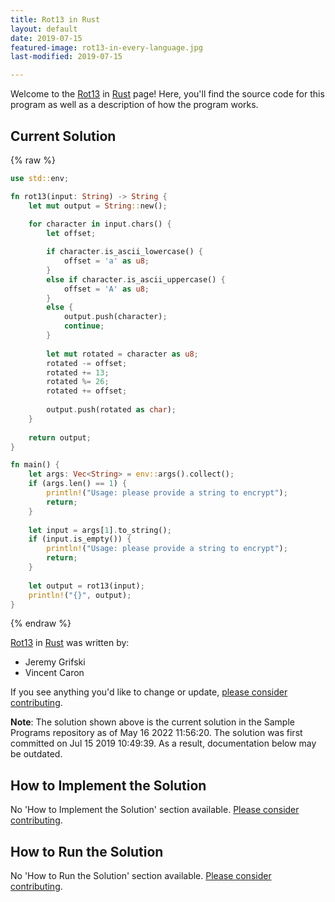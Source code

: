 ```yaml
---
title: Rot13 in Rust
layout: default
date: 2019-07-15
featured-image: rot13-in-every-language.jpg
last-modified: 2019-07-15

---
```


Welcome to the [Rot13](https://sampleprograms.io/projects/rot13) in [Rust](https://sampleprograms.io/languages/rust) page! Here, you'll find the source code for this program as well as a description of how the program works.

## Current Solution

{% raw %}

```rust
use std::env;

fn rot13(input: String) -> String {
    let mut output = String::new();
    
    for character in input.chars() {
        let offset;

        if character.is_ascii_lowercase() {
            offset = 'a' as u8;
        }
        else if character.is_ascii_uppercase() {
            offset = 'A' as u8;
        }
        else {
            output.push(character);
            continue;
        }
    
        let mut rotated = character as u8;
        rotated -= offset;
        rotated += 13;
        rotated %= 26;
        rotated += offset;
        
        output.push(rotated as char);
    }
    
    return output;
}

fn main() {
    let args: Vec<String> = env::args().collect();
    if (args.len() == 1) {
        println!("Usage: please provide a string to encrypt");
        return;
    }
    
    let input = args[1].to_string();
    if (input.is_empty()) {
        println!("Usage: please provide a string to encrypt");
        return;
    }
    
    let output = rot13(input);
    println!("{}", output);
}
```

{% endraw %}

[Rot13](https://sampleprograms.io/projects/rot13) in [Rust](https://sampleprograms.io/languages/rust) was written by:

- Jeremy Grifski
- Vincent Caron

If you see anything you'd like to change or update, [please consider contributing](https://github.com/TheRenegadeCoder/sample-programs).

**Note**: The solution shown above is the current solution in the Sample Programs repository as of May 16 2022 11:56:20. The solution was first committed on Jul 15 2019 10:49:39. As a result, documentation below may be outdated.

## How to Implement the Solution

No 'How to Implement the Solution' section available. [Please consider contributing](https://github.com/TheRenegadeCoder/sample-programs-website).

## How to Run the Solution

No 'How to Run the Solution' section available. [Please consider contributing](https://github.com/TheRenegadeCoder/sample-programs-website).